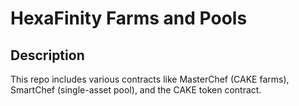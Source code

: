 # HexaFinity Farms and Pools

## Description

This repo includes various contracts like MasterChef (CAKE farms), SmartChef (single-asset pool), and the CAKE token contract.
